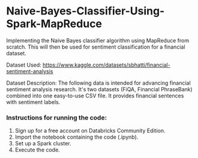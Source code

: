 # Naive-Bayes-Classifier-Using-Spark-MapReduce
Implementing the Naive Bayes classifier algorithm using MapReduce from scratch. This will then be used for sentiment classification for a financial dataset.

Dataset Used: https://www.kaggle.com/datasets/sbhatti/financial-sentiment-analysis

Dataset Description: The following data is intended for advancing financial sentiment analysis research. It's two datasets (FiQA, Financial PhraseBank) combined into one easy-to-use CSV file. It provides financial sentences with sentiment labels.

### Instructions for running the code:
1. Sign up for a free account on Databricks Community Edition.
2. Import the notebook containing the code (.ipynb).
3. Set up a Spark cluster.
4. Execute the code.

